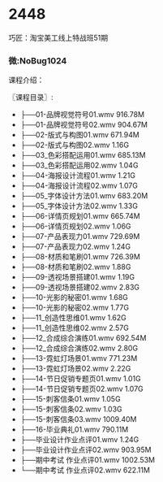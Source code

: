 # 2448
巧匠：淘宝美工线上特战班51期
### 微:NoBug1024 


课程介绍：

〖课程目录〗:

- ├──01-品牌视觉符号01.wmv  916.78M
- ├──01-品牌视觉符号02.wmv  904.67M
- ├──02-版式与构图01.wmv  671.94M
- ├──02-版式与构图02.wmv  1.16G
- ├──03_色彩搭配运用01.wmv  685.13M
- ├──03_色彩搭配运用02.wmv  1.04G
- ├──04-海报设计流程01.wmv  1.21G
- ├──04-海报设计流程02.wmv  1.07G
- ├──05_字体设计方法01.wmv  683.20M
- ├──05_字体设计方法02.wmv  1.33G
- ├──06-详情页规划01.wmv  665.74M
- ├──06-详情页规划02.wmv  1.06G
- ├──07-产品表现力01.wmv  729.69M
- ├──07-产品表现力02.wmv  1.24G
- ├──08-材质和笔刷01.wmv  726.39M
- ├──08-材质和笔刷02.wmv  1.88G
- ├──09-透视场景搭建01.wmv  1.19G
- ├──09-透视场景搭建02.wmv  2.83G
- ├──10-光影的秘密01.wmv  1.68G
- ├──10-光影的秘密02.wmv  1.77G
- ├──11_创造性思维01.wmv  1.62G
- ├──11_创造性思维02.wmv  2.57G
- ├──12_合成综合演练01.wmv  692.54M
- ├──12_合成综合演练02.wmv  2.80G
- ├──13-霓虹灯场景01.wmv  771.23M
- ├──13-霓虹灯场景02.wmv  2.22G
- ├──14-节日促销专题页01.wmv  1.01G
- ├──14-节日促销专题页02.wmv  1.07G
- ├──15-刺客信条01.wmv  1.05G
- ├──15-刺客信条02.wmv  1.03G
- ├──15-刺客信条03.wmv  1009.40M
- ├──16-毕业典礼01.wmv  790.11M
- ├──毕业设计作业点评01.wmv  1.24G
- ├──毕业设计作业点评02.wmv  903.95M
- ├──期中考试 作业点评01.wmv  1002.53M
- └──期中考试 作业点评02.wmv  622.11M
